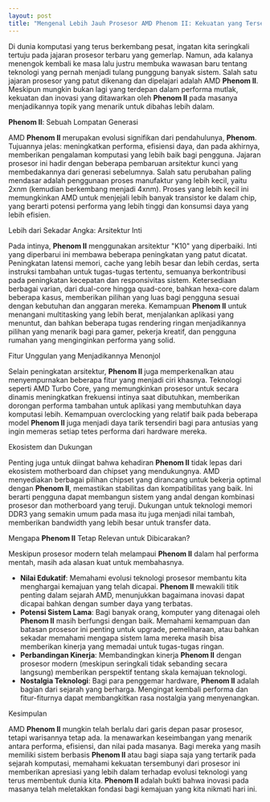 ```yaml
---
layout: post
title: "Mengenal Lebih Jauh Prosesor AMD Phenom II: Kekuatan yang Tersembunyi"
---
```


Di dunia komputasi yang terus berkembang pesat, ingatan kita seringkali tertuju pada jajaran prosesor terbaru yang gemerlap. Namun, ada kalanya menengok kembali ke masa lalu justru membuka wawasan baru tentang teknologi yang pernah menjadi tulang punggung banyak sistem. Salah satu jajaran prosesor yang patut dikenang dan dipelajari adalah AMD **Phenom II**. Meskipun mungkin bukan lagi yang terdepan dalam performa mutlak, kekuatan dan inovasi yang ditawarkan oleh **Phenom II** pada masanya menjadikannya topik yang menarik untuk dibahas lebih dalam.

**Phenom II**: Sebuah Lompatan Generasi

AMD **Phenom II** merupakan evolusi signifikan dari pendahulunya, **Phenom**. Tujuannya jelas: meningkatkan performa, efisiensi daya, dan pada akhirnya, memberikan pengalaman komputasi yang lebih baik bagi pengguna. Jajaran prosesor ini hadir dengan beberapa pembaruan arsitektur kunci yang membedakannya dari generasi sebelumnya. Salah satu perubahan paling mendasar adalah penggunaan proses manufaktur yang lebih kecil, yaitu 2xnm (kemudian berkembang menjadi 4xnm). Proses yang lebih kecil ini memungkinkan AMD untuk menjejali lebih banyak transistor ke dalam chip, yang berarti potensi performa yang lebih tinggi dan konsumsi daya yang lebih efisien.

Lebih dari Sekadar Angka: Arsitektur Inti

Pada intinya, **Phenom II** menggunakan arsitektur "K10" yang diperbaiki. Inti yang diperbarui ini membawa beberapa peningkatan yang patut dicatat. Peningkatan latensi memori, cache yang lebih besar dan lebih cerdas, serta instruksi tambahan untuk tugas-tugas tertentu, semuanya berkontribusi pada peningkatan kecepatan dan responsivitas sistem. Ketersediaan berbagai varian, dari dual-core hingga quad-core, bahkan hexa-core dalam beberapa kasus, memberikan pilihan yang luas bagi pengguna sesuai dengan kebutuhan dan anggaran mereka. Kemampuan **Phenom II** untuk menangani multitasking yang lebih berat, menjalankan aplikasi yang menuntut, dan bahkan beberapa tugas rendering ringan menjadikannya pilihan yang menarik bagi para gamer, pekerja kreatif, dan pengguna rumahan yang menginginkan performa yang solid.

Fitur Unggulan yang Menjadikannya Menonjol

Selain peningkatan arsitektur, **Phenom II** juga memperkenalkan atau menyempurnakan beberapa fitur yang menjadi ciri khasnya. Teknologi seperti AMD Turbo Core, yang memungkinkan prosesor untuk secara dinamis meningkatkan frekuensi intinya saat dibutuhkan, memberikan dorongan performa tambahan untuk aplikasi yang membutuhkan daya komputasi lebih. Kemampuan overclocking yang relatif baik pada beberapa model **Phenom II** juga menjadi daya tarik tersendiri bagi para antusias yang ingin memeras setiap tetes performa dari hardware mereka.

Ekosistem dan Dukungan

Penting juga untuk diingat bahwa kehadiran **Phenom II** tidak lepas dari ekosistem motherboard dan chipset yang mendukungnya. AMD menyediakan berbagai pilihan chipset yang dirancang untuk bekerja optimal dengan **Phenom II**, memastikan stabilitas dan kompatibilitas yang baik. Ini berarti pengguna dapat membangun sistem yang andal dengan kombinasi prosesor dan motherboard yang teruji. Dukungan untuk teknologi memori DDR3 yang semakin umum pada masa itu juga menjadi nilai tambah, memberikan bandwidth yang lebih besar untuk transfer data.

Mengapa **Phenom II** Tetap Relevan untuk Dibicarakan?

Meskipun prosesor modern telah melampaui **Phenom II** dalam hal performa mentah, masih ada alasan kuat untuk membahasnya.

*   **Nilai Edukatif**: Memahami evolusi teknologi prosesor membantu kita menghargai kemajuan yang telah dicapai. **Phenom II** mewakili titik penting dalam sejarah AMD, menunjukkan bagaimana inovasi dapat dicapai bahkan dengan sumber daya yang terbatas.
*   **Potensi Sistem Lama**: Bagi banyak orang, komputer yang ditenagai oleh **Phenom II** masih berfungsi dengan baik. Memahami kemampuan dan batasan prosesor ini penting untuk upgrade, pemeliharaan, atau bahkan sekadar memahami mengapa sistem lama mereka masih bisa memberikan kinerja yang memadai untuk tugas-tugas ringan.
*   **Perbandingan Kinerja**: Membandingkan kinerja **Phenom II** dengan prosesor modern (meskipun seringkali tidak sebanding secara langsung) memberikan perspektif tentang skala kemajuan teknologi.
*   **Nostalgia Teknologi**: Bagi para penggemar hardware, **Phenom II** adalah bagian dari sejarah yang berharga. Mengingat kembali performa dan fitur-fiturnya dapat membangkitkan rasa nostalgia yang menyenangkan.

Kesimpulan

AMD **Phenom II** mungkin telah berlalu dari garis depan pasar prosesor, tetapi warisannya tetap ada. Ia menawarkan keseimbangan yang menarik antara performa, efisiensi, dan nilai pada masanya. Bagi mereka yang masih memiliki sistem berbasis **Phenom II** atau bagi siapa saja yang tertarik pada sejarah komputasi, memahami kekuatan tersembunyi dari prosesor ini memberikan apresiasi yang lebih dalam terhadap evolusi teknologi yang terus membentuk dunia kita. **Phenom II** adalah bukti bahwa inovasi pada masanya telah meletakkan fondasi bagi kemajuan yang kita nikmati hari ini.
